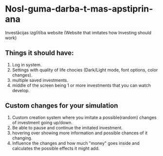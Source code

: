 # Nosl-guma-darba-t-mas-apstiprin-ana
 Investācijas izglītība website 
(Website that imitates how Investing should work)

## Things it should have:
  1. Log in system.
  2. Settings with quality of life chocies (Dark/Light mode, font options, color changes).
  3. multiple saved investments.
  4. middle of the screen being 1 or more investments that you can watch develop.
   
## Custom changes for your simulation
  1. Custom creation system where you imitate a possible(random) changes of investment going up/down.
  2. Be able to pause and continue the imitated investment.
  3. hovering over showing more information and possible chances of it changing.
  4. Influence the changes and how much "money" goes inside and calculates the possible effects it might add.
